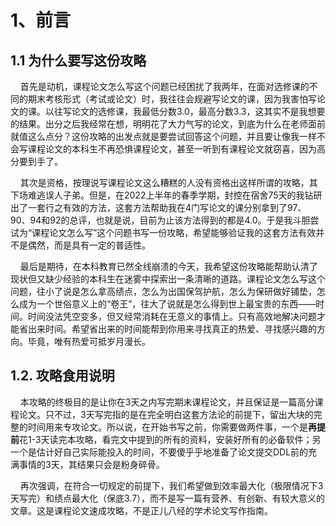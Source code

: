 # 1、前言

## 1.1 为什么要写这份攻略

    首先是动机，课程论文怎么写这个问题已经困扰了我两年，在面对选修课的不同的期末考核形式（考试或论文）时，我往往会规避写论文的课，因为我害怕写论文的课。以往写论文的选修课，我最低分数3.0，最高分数3.3，这其实不是我想要的结果。出分之后我经常在想，明明花了大力气写的论文，到底为什么在老师面前就值这么点分？这份攻略的出发点就是要尝试回答这个问题，并且要让像我一样不会写课程论文的本科生不再恐惧课程论文，甚至一听到有课程论文就窃喜，因为高分要到手了。

    其次是资格，按理说写课程论文这么糟糕的人没有资格出这样所谓的攻略，其下场难逃误人子弟。但是，在2022上半年的春季学期，封控在宿舍75天的我钻研出了一套行之有效的方法，这套方法帮助我在4门写论文的课分别拿到了97、90、94和92的总评，也就是说，目前为止该方法得到的都是4.0。于是我斗胆尝试为“课程论文怎么写”这个问题书写一份攻略，希望能够验证我的这套方法有效并不是偶然，而是具有一定的普适性。

    最后是期待，在本科教育已然全线崩溃的今天，我希望这份攻略能帮助认清了现状但又缺少经验的本科生在迷雾中探索出一条清晰的道路。课程论文怎么写这个问题，往小了说是怎么拿高绩点，怎么为出国保驾护航，怎么为保研做好铺垫，怎么成为一个世俗意义上的“卷王”，往大了说就是怎么得到世上最宝贵的东西——时间。时间没法凭空变多，但又经常消耗在无意义的事情上。只有高效地解决问题才能省出来时间。希望省出来的时间能帮到你用来寻找真正的热爱、寻找感兴趣的方向。毕竟，唯有热爱可抵岁月漫长。

## 1.2. 攻略食用说明

    本攻略的终极目的是让你在3天之内写完期末课程论文，并且保证是一篇高分课程论文。只不过，3天写完指的是在完全明白这套方法论的前提下，留出大块的完整的时间用来专攻论文。所以说，在开始书写之前，你需要做两件事，一个是**再提前**花1-3天读完本攻略，看完文中提到的所有的资料，安装好所有的必备软件；另一个是估计好自己实际能投入的时间，不要傻乎乎地准备了论文提交DDL前的充满事情的3天，其结果只会是粉身碎骨。

    再次强调，在符合一切规定的前提下，我们希望做到效率最大化（极限情况下3天写完）和绩点最大化（保底3.7），而不是写一篇有营养、有创新、有较大意义的文章。这是课程论文速成攻略，不是正儿八经的学术论文写作指南。
